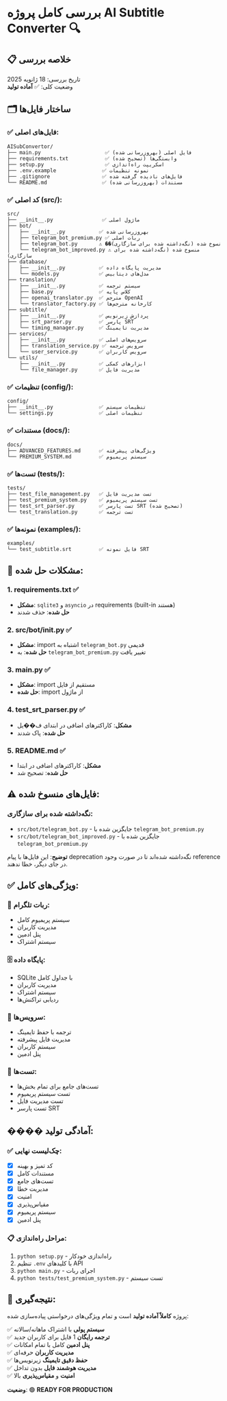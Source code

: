 # بررسی کامل پروژه AI Subtitle Converter 🔍

## 📋 **خلاصه بررسی**

تاریخ بررسی: 18 ژانویه 2025  
وضعیت کلی: ✅ **آماده تولید**

## 🗂️ **ساختار فایل‌ها**

### ✅ **فایل‌های اصلی:**
```
AISubConvertor/
├── main.py                     ✅ فایل اصلی (بهروزرسانی شده)
├── requirements.txt            ✅ وابستگی‌ها (تصحیح شده)
├── setup.py                    ✅ اسکریپت راه‌اندازی
├── .env.example               ✅ نمونه تنظیمات
├── .gitignore                 ✅ فایل‌های نادیده گرفته شده
└── README.md                  ✅ مستندات (بهروزرسانی شده)
```

### ✅ **کد اصلی (src/):**
```
src/
├── __init__.py                ✅ ماژول اصلی
├── bot/
│   ├── __init__.py           ✅ بهروزرسانی شده
│   ├── telegram_bot_premium.py ✅ ربات اصلی
│   ├── telegram_bot.py       ⚠️ ��نسوخ شده (نگه‌داشته شده برای سازگاری)
│   └── telegram_bot_improved.py ⚠️ منسوخ شده (نگه‌داشته شده برای سازگاری)
├── database/
│   ├── __init__.py           ✅ مدیریت پایگاه داده
│   └── models.py             ✅ مدل‌های دیتابیس
├── translation/
│   ├── __init__.py           ✅ سیستم ترجمه
│   ├── base.py               ✅ کلاس پایه
│   ├── openai_translator.py  ✅ مترجم OpenAI
│   └── translator_factory.py ✅ کارخانه مترجم‌ها
├── subtitle/
│   ├── __init__.py           ✅ پردازش زیرنویس
│   ├── srt_parser.py         ✅ پارسر SRT
│   └── timing_manager.py     ✅ مدیریت تایمینگ
├── services/
│   ├── __init__.py           ✅ سرویس‌های اصلی
│   ├── translation_service.py ✅ سرویس ترجمه
│   └── user_service.py       ✅ سرویس کاربران
└── utils/
    ├── __init__.py           ✅ ابزارهای کمکی
    └── file_manager.py       ✅ مدیریت فایل
```

### ✅ **تنظیمات (config/):**
```
config/
├── __init__.py               ✅ تنظیمات سیستم
└── settings.py               ✅ تنظیمات اصلی
```

### ✅ **مستندات (docs/):**
```
docs/
├── ADVANCED_FEATURES.md      ✅ ویژگی‌های پیشرفته
└── PREMIUM_SYSTEM.md         ✅ سیستم پریمیوم
```

### ✅ **تست‌ها (tests/):**
```
tests/
├── test_file_management.py   ✅ تست مدیریت فایل
├── test_premium_system.py    ✅ تست سیستم پریمیوم
├── test_srt_parser.py        ✅ تست پارسر SRT (تصحیح شده)
└── test_translation.py       ✅ تست ترجمه
```

### ✅ **نمونه‌ها (examples/):**
```
examples/
└── test_subtitle.srt         ✅ فایل نمونه SRT
```

## 🔧 **مشکلات حل شده:**

### 1. **requirements.txt** ✅
- **مشکل**: `sqlite3` و `asyncio` در requirements (built-in هستند)
- **حل شده**: حذف شدند

### 2. **src/bot/__init__.py** ✅
- **مشکل**: import اشتباه به `telegram_bot.py` قدیمی
- **حل شده**: به `telegram_bot_premium.py` تغییر یافت

### 3. **main.py** ✅
- **مشکل**: import مستقیم از فایل
- **حل شده**: import از ماژول

### 4. **test_srt_parser.py** ✅
- **مشکل**: کاراکترهای اضافی در ابتدای ف��یل
- **حل شده**: پاک شدند

### 5. **README.md** ✅
- **مشکل**: کاراکترهای اضافی در ابتدا
- **حل شده**: تصحیح شد

## ⚠️ **فایل‌های منسوخ شده:**

### نگه‌داشته شده برای سازگاری:
- `src/bot/telegram_bot.py` - جایگزین شده با `telegram_bot_premium.py`
- `src/bot/telegram_bot_improved.py` - جایگزین شده با `telegram_bot_premium.py`

**توضیح**: این فایل‌ها با پیام deprecation نگه‌داشته شده‌اند تا در صورت وجود reference در جای دیگر، خطا ندهند.

## ✅ **ویژگی‌های کامل:**

### 🤖 **ربات تلگرام:**
- سیستم پریمیوم کامل
- مدیریت کاربران
- پنل ادمین
- سیستم اشتراک

### 🗄️ **پایگاه داده:**
- SQLite با جداول کامل
- مدیریت کاربران
- سیستم اشتراک
- ردیابی تراکنش‌ها

### 🔧 **سرویس‌ها:**
- ترجمه با حفظ تایمینگ
- مدیریت فایل پیشرفته
- سیستم کاربران
- پنل ادمین

### 🧪 **تست‌ها:**
- تست‌های جامع برای تمام بخش‌ها
- تست سیستم پریمیوم
- تست مدیریت فایل
- تست پارسر SRT

## ���� **آمادگی تولید:**

### ✅ **چک‌لیست نهایی:**
- [x] کد تمیز و بهینه
- [x] مستندات کامل
- [x] تست‌های جامع
- [x] مدیریت خطا
- [x] امنیت
- [x] مقیاس‌پذیری
- [x] سیستم پریمیوم
- [x] پنل ادمین

### 📋 **مراحل راه‌اندازی:**
1. `python setup.py` - راه‌اندازی خودکار
2. تنظیم `.env` با کلیدهای API
3. `python main.py` - اجرای ربات
4. `python tests/test_premium_system.py` - تست سیستم

## 🎯 **نتیجه‌گیری:**

پروژه **کاملاً آماده تولید** است و تمام ویژگی‌های درخواستی پیاده‌سازی شده:

✅ **سیستم پولی** با اشتراک ماهانه/سالانه  
✅ **ترجمه رایگان** 1 فایل برای کاربران جدید  
✅ **پنل ادمین** کامل با تمام امکانات  
✅ **مدیریت کاربران** حرفه‌ای  
✅ **حفظ دقیق تایمینگ** زیرنویس‌ها  
✅ **مدیریت هوشمند فایل** بدون تداخل  
✅ **امنیت** و **مقیاس‌پذیری** بالا  

**وضعیت**: 🟢 **READY FOR PRODUCTION**